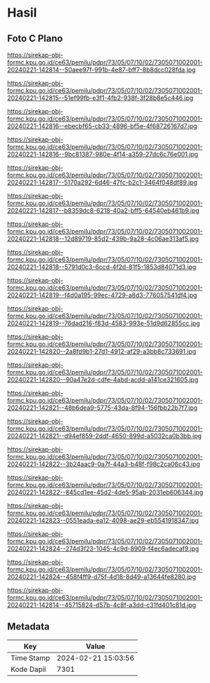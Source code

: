 # Hasil

## Foto C Plano

https://sirekap-obj-formc.kpu.go.id/ce63/pemilu/pdpr/73/05/07/10/02/7305071002001-20240221-142814--50aee97f-991b-4e87-bff7-8b8dcc028fda.jpg

https://sirekap-obj-formc.kpu.go.id/ce63/pemilu/pdpr/73/05/07/10/02/7305071002001-20240221-142815--51ef99fb-e3f1-4fb2-938f-3f28b8e5c446.jpg

https://sirekap-obj-formc.kpu.go.id/ce63/pemilu/pdpr/73/05/07/10/02/7305071002001-20240221-142816--ebecbf65-cb33-4896-bf5e-4f68726167d7.jpg

https://sirekap-obj-formc.kpu.go.id/ce63/pemilu/pdpr/73/05/07/10/02/7305071002001-20240221-142816--9bc81387-980e-4f14-a359-27dc6c76e001.jpg

https://sirekap-obj-formc.kpu.go.id/ce63/pemilu/pdpr/73/05/07/10/02/7305071002001-20240221-142817--5170a292-6d46-47fc-b2c1-3464f048df89.jpg

https://sirekap-obj-formc.kpu.go.id/ce63/pemilu/pdpr/73/05/07/10/02/7305071002001-20240221-142817--b8359dc8-6218-40a2-bff5-64540eb461b9.jpg

https://sirekap-obj-formc.kpu.go.id/ce63/pemilu/pdpr/73/05/07/10/02/7305071002001-20240221-142818--12d89719-85d2-439b-9a28-4c06ae313af5.jpg

https://sirekap-obj-formc.kpu.go.id/ce63/pemilu/pdpr/73/05/07/10/02/7305071002001-20240221-142818--5791d0c3-6ccd-4f2d-81f5-1853d84071d3.jpg

https://sirekap-obj-formc.kpu.go.id/ce63/pemilu/pdpr/73/05/07/10/02/7305071002001-20240221-142819--f4d0a195-99ec-4729-a8d3-776057541df4.jpg

https://sirekap-obj-formc.kpu.go.id/ce63/pemilu/pdpr/73/05/07/10/02/7305071002001-20240221-142819--76dad216-f83d-4583-993e-51d9d62855cc.jpg

https://sirekap-obj-formc.kpu.go.id/ce63/pemilu/pdpr/73/05/07/10/02/7305071002001-20240221-142820--2a8fd9b1-27d1-4912-af29-a3bb8c733691.jpg

https://sirekap-obj-formc.kpu.go.id/ce63/pemilu/pdpr/73/05/07/10/02/7305071002001-20240221-142820--90a47e2d-cdfe-4abd-acdd-a141ce321605.jpg

https://sirekap-obj-formc.kpu.go.id/ce63/pemilu/pdpr/73/05/07/10/02/7305071002001-20240221-142821--48b6dea9-5775-43da-8f94-156fbb22b7f7.jpg

https://sirekap-obj-formc.kpu.go.id/ce63/pemilu/pdpr/73/05/07/10/02/7305071002001-20240221-142821--d94ef859-2ddf-4650-899d-a5032ca0b3bb.jpg

https://sirekap-obj-formc.kpu.go.id/ce63/pemilu/pdpr/73/05/07/10/02/7305071002001-20240221-142822--3b24aac9-0a7f-44a3-b48f-f98c2ca06c43.jpg

https://sirekap-obj-formc.kpu.go.id/ce63/pemilu/pdpr/73/05/07/10/02/7305071002001-20240221-142822--845cd1ee-45d2-4de5-95ab-2031eb606344.jpg

https://sirekap-obj-formc.kpu.go.id/ce63/pemilu/pdpr/73/05/07/10/02/7305071002001-20240221-142823--0551eada-ea12-4098-ae29-eb5541918347.jpg

https://sirekap-obj-formc.kpu.go.id/ce63/pemilu/pdpr/73/05/07/10/02/7305071002001-20240221-142824--274d3f23-1045-4c9d-8909-f4ec6adecaf9.jpg

https://sirekap-obj-formc.kpu.go.id/ce63/pemilu/pdpr/73/05/07/10/02/7305071002001-20240221-142824--458f4ff9-d75f-4d18-8d49-a13644fe8280.jpg

https://sirekap-obj-formc.kpu.go.id/ce63/pemilu/pdpr/73/05/07/10/02/7305071002001-20240221-142814--45715824-d57b-4c8f-a3dd-c31fd401c81d.jpg


## Metadata

| Key        | Value               |
| ---------- | ------------------- |
| Time Stamp | 2024-02-21 15:03:56 |
| Kode Dapil | 7301                |



